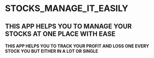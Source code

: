 # STOCKS_MANAGE_IT_EASILY

## THIS APP HELPS YOU TO MANAGE YOUR STOCKS AT ONE PLACE WITH EASE

#### THIS APP HELPS YOU TO TRACK YOUR PROFIT AND LOSS ONE EVERY STOCK YOU BUT EITHER IN A LOT OR SINGLE
